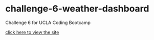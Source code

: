 # challenge-6-weather-dashboard
Challenge 6 for UCLA Coding Bootcamp

[click here to view the site](https://joejhansen.github.io/challenge-6-weather-dashboard/)